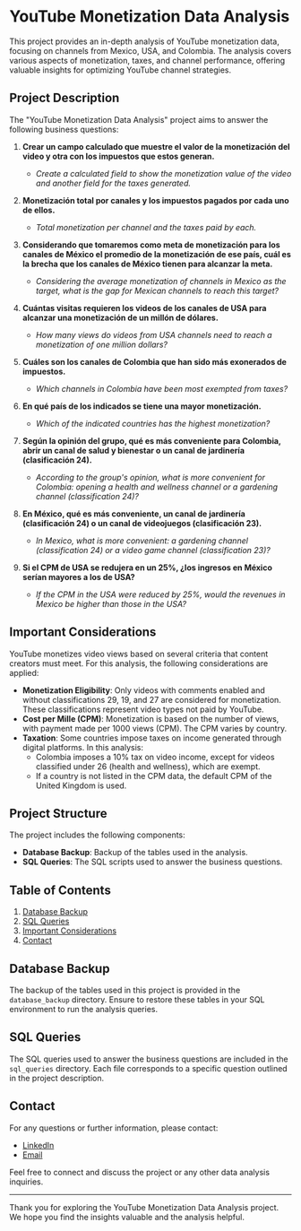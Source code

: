 # YouTube Monetization Data Analysis

This project provides an in-depth analysis of YouTube monetization data, focusing on channels from Mexico, USA, and Colombia. The analysis covers various aspects of monetization, taxes, and channel performance, offering valuable insights for optimizing YouTube channel strategies.

## Project Description

The "YouTube Monetization Data Analysis" project aims to answer the following business questions:

1. **Crear un campo calculado que muestre el valor de la monetización del video y otra con los impuestos que estos generan.**
   - *Create a calculated field to show the monetization value of the video and another field for the taxes generated.*

2. **Monetización total por canales y los impuestos pagados por cada uno de ellos.**
   - *Total monetization per channel and the taxes paid by each.*

3. **Considerando que tomaremos como meta de monetización para los canales de México el promedio de la monetización de ese país, cuál es la brecha que los canales de México tienen para alcanzar la meta.**
   - *Considering the average monetization of channels in Mexico as the target, what is the gap for Mexican channels to reach this target?*

4. **Cuántas visitas requieren los videos de los canales de USA para alcanzar una monetización de un millón de dólares.**
   - *How many views do videos from USA channels need to reach a monetization of one million dollars?*

5. **Cuáles son los canales de Colombia que han sido más exonerados de impuestos.**
   - *Which channels in Colombia have been most exempted from taxes?*

6. **En qué país de los indicados se tiene una mayor monetización.**
   - *Which of the indicated countries has the highest monetization?*

7. **Según la opinión del grupo, qué es más conveniente para Colombia, abrir un canal de salud y bienestar o un canal de jardinería (clasificación 24).**
   - *According to the group's opinion, what is more convenient for Colombia: opening a health and wellness channel or a gardening channel (classification 24)?*

8. **En México, qué es más conveniente, un canal de jardinería (clasificación 24) o un canal de videojuegos (clasificación 23).**
   - *In Mexico, what is more convenient: a gardening channel (classification 24) or a video game channel (classification 23)?*

9. **Si el CPM de USA se redujera en un 25%, ¿los ingresos en México serían mayores a los de USA?**
   - *If the CPM in the USA were reduced by 25%, would the revenues in Mexico be higher than those in the USA?*

## Important Considerations

YouTube monetizes video views based on several criteria that content creators must meet. For this analysis, the following considerations are applied:

- **Monetization Eligibility**: Only videos with comments enabled and without classifications 29, 19, and 27 are considered for monetization. These classifications represent video types not paid by YouTube.
- **Cost per Mille (CPM)**: Monetization is based on the number of views, with payment made per 1000 views (CPM). The CPM varies by country.
- **Taxation**: Some countries impose taxes on income generated through digital platforms. In this analysis:
  - Colombia imposes a 10% tax on video income, except for videos classified under 26 (health and wellness), which are exempt.
  - If a country is not listed in the CPM data, the default CPM of the United Kingdom is used.

## Project Structure

The project includes the following components:

- **Database Backup**: Backup of the tables used in the analysis.
- **SQL Queries**: The SQL scripts used to answer the business questions.

## Table of Contents

1. [Database Backup](#database-backup)
2. [SQL Queries](#sql-queries)
3. [Important Considerations](#important-considerations)
4. [Contact](#contact)

## Database Backup

The backup of the tables used in this project is provided in the `database_backup` directory. Ensure to restore these tables in your SQL environment to run the analysis queries.

## SQL Queries

The SQL queries used to answer the business questions are included in the `sql_queries` directory. Each file corresponds to a specific question outlined in the project description.

## Contact

For any questions or further information, please contact:

- [LinkedIn](https://www.linkedin.com/in/yourprofile)
- [Email](mailto:your.email@example.com)

Feel free to connect and discuss the project or any other data analysis inquiries.

---

Thank you for exploring the YouTube Monetization Data Analysis project. We hope you find the insights valuable and the analysis helpful.
